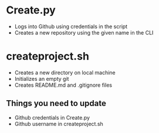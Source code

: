 # Create.py
* Logs into Github using credentials in the script 
* Creates a new repository using the given name in the CLI

# createproject.sh
* Creates a new directory on local machine
* Initializes an empty git
* Creates README.md and .gitignore files

## Things you need to update
* Github credentials in Create.py
* Github username in createproject.sh